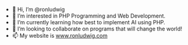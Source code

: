 - 👋 Hi, I’m @ronludwig
- 👀 I’m interested in PHP Programming and Web Development.
- 🌱 I’m currently learning how best to implement AI using PHP.
- 💞️ I’m looking to collaborate on programs that will change the world!
- 📫 My website is www.ronludwig.com

<!---
ronludwig/ronludwig is a ✨ special ✨ repository because its `README.md` (this file) appears on your GitHub profile.
You can click the Preview link to take a look at your changes.
--->
